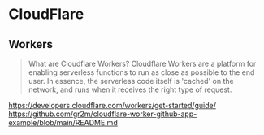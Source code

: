 # CloudFlare
## Workers
> What are Cloudflare Workers? Cloudflare Workers are a platform for enabling serverless functions to run as close as possible to the end user. In essence, the serverless code itself is 'cached' on the network, and runs when it receives the right type of request.

https://developers.cloudflare.com/workers/get-started/guide/
https://github.com/gr2m/cloudflare-worker-github-app-example/blob/main/README.md
